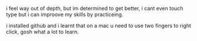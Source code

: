 i feel way out of depth, but im determined to get better, i cant even touch type but i can improove my skills by practiceing. 

i installed github and i learnt that on a mac u need to use two fingers to right click, gosh what a lot to learn.